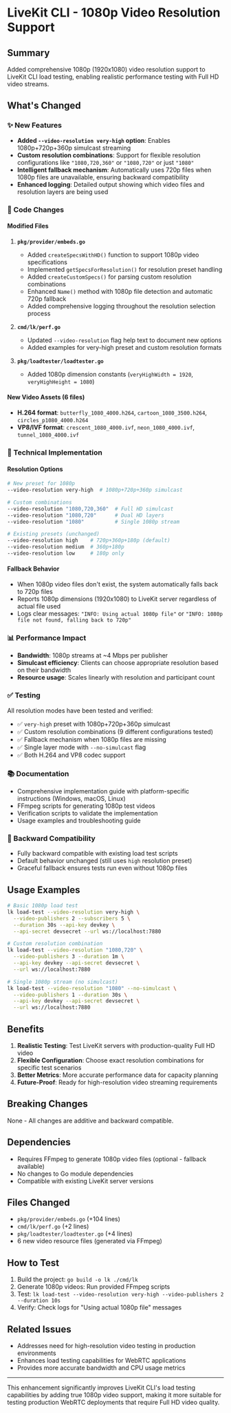 # LiveKit CLI - 1080p Video Resolution Support

## Summary
Added comprehensive 1080p (1920x1080) video resolution support to LiveKit CLI load testing, enabling realistic performance testing with Full HD video streams.

## What's Changed

### ✨ New Features
- **Added `--video-resolution very-high` option**: Enables 1080p+720p+360p simulcast streaming
- **Custom resolution combinations**: Support for flexible resolution configurations like `"1080,720,360"` or `"1080,720"` or just `"1080"`
- **Intelligent fallback mechanism**: Automatically uses 720p files when 1080p files are unavailable, ensuring backward compatibility
- **Enhanced logging**: Detailed output showing which video files and resolution layers are being used

### 📝 Code Changes

#### Modified Files
1. **`pkg/provider/embeds.go`**
   - Added `createSpecsWithHD()` function to support 1080p video specifications
   - Implemented `getSpecsForResolution()` for resolution preset handling  
   - Added `createCustomSpecs()` for parsing custom resolution combinations
   - Enhanced `Name()` method with 1080p file detection and automatic 720p fallback
   - Added comprehensive logging throughout the resolution selection process

2. **`cmd/lk/perf.go`**
   - Updated `--video-resolution` flag help text to document new options
   - Added examples for very-high preset and custom resolution formats

3. **`pkg/loadtester/loadtester.go`**
   - Added 1080p dimension constants (`veryHighWidth = 1920`, `veryHighHeight = 1080`)

#### New Video Assets (6 files)
- **H.264 format**: `butterfly_1080_4000.h264`, `cartoon_1080_3500.h264`, `circles_p1080_4000.h264`
- **VP8/IVF format**: `crescent_1080_4000.ivf`, `neon_1080_4000.ivf`, `tunnel_1080_4000.ivf`

### 🔧 Technical Implementation

#### Resolution Options
```bash
# New preset for 1080p
--video-resolution very-high  # 1080p+720p+360p simulcast

# Custom combinations
--video-resolution "1080,720,360"  # Full HD simulcast
--video-resolution "1080,720"      # Dual HD layers
--video-resolution "1080"          # Single 1080p stream

# Existing presets (unchanged)
--video-resolution high    # 720p+360p+180p (default)
--video-resolution medium  # 360p+180p
--video-resolution low     # 180p only
```

#### Fallback Behavior
- When 1080p video files don't exist, the system automatically falls back to 720p files
- Reports 1080p dimensions (1920x1080) to LiveKit server regardless of actual file used
- Logs clear messages: `"INFO: Using actual 1080p file"` or `"INFO: 1080p file not found, falling back to 720p"`

### 📊 Performance Impact
- **Bandwidth**: 1080p streams at ~4 Mbps per publisher
- **Simulcast efficiency**: Clients can choose appropriate resolution based on their bandwidth
- **Resource usage**: Scales linearly with resolution and participant count

### ✅ Testing
All resolution modes have been tested and verified:
- ✅ `very-high` preset with 1080p+720p+360p simulcast
- ✅ Custom resolution combinations (9 different configurations tested)
- ✅ Fallback mechanism when 1080p files are missing
- ✅ Single layer mode with `--no-simulcast` flag
- ✅ Both H.264 and VP8 codec support

### 📚 Documentation
- Comprehensive implementation guide with platform-specific instructions (Windows, macOS, Linux)
- FFmpeg scripts for generating 1080p test videos
- Verification scripts to validate the implementation
- Usage examples and troubleshooting guide

### 🔄 Backward Compatibility
- Fully backward compatible with existing load test scripts
- Default behavior unchanged (still uses `high` resolution preset)
- Graceful fallback ensures tests run even without 1080p files

## Usage Examples

```bash
# Basic 1080p load test
lk load-test --video-resolution very-high \
  --video-publishers 2 --subscribers 5 \
  --duration 30s --api-key devkey \
  --api-secret devsecret --url ws://localhost:7880

# Custom resolution combination
lk load-test --video-resolution "1080,720" \
  --video-publishers 3 --duration 1m \
  --api-key devkey --api-secret devsecret \
  --url ws://localhost:7880

# Single 1080p stream (no simulcast)
lk load-test --video-resolution "1080" --no-simulcast \
  --video-publishers 1 --duration 30s \
  --api-key devkey --api-secret devsecret \
  --url ws://localhost:7880
```

## Benefits
1. **Realistic Testing**: Test LiveKit servers with production-quality Full HD video
2. **Flexible Configuration**: Choose exact resolution combinations for specific test scenarios
3. **Better Metrics**: More accurate performance data for capacity planning
4. **Future-Proof**: Ready for high-resolution video streaming requirements

## Breaking Changes
None - All changes are additive and backward compatible.

## Dependencies
- Requires FFmpeg to generate 1080p video files (optional - fallback available)
- No changes to Go module dependencies
- Compatible with existing LiveKit server versions

## Files Changed
- `pkg/provider/embeds.go` (+104 lines)
- `cmd/lk/perf.go` (+2 lines)
- `pkg/loadtester/loadtester.go` (+4 lines)
- 6 new video resource files (generated via FFmpeg)

## How to Test
1. Build the project: `go build -o lk ./cmd/lk`
2. Generate 1080p videos: Run provided FFmpeg scripts
3. Test: `lk load-test --video-resolution very-high --video-publishers 2 --duration 10s`
4. Verify: Check logs for "Using actual 1080p file" messages

## Related Issues
- Addresses need for high-resolution video testing in production environments
- Enhances load testing capabilities for WebRTC applications
- Provides more accurate bandwidth and CPU usage metrics

---

This enhancement significantly improves LiveKit CLI's load testing capabilities by adding true 1080p video support, making it more suitable for testing production WebRTC deployments that require Full HD video quality.
